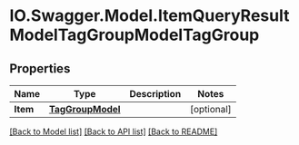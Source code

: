 # IO.Swagger.Model.ItemQueryResultModelTagGroupModelTagGroup
## Properties

Name | Type | Description | Notes
------------ | ------------- | ------------- | -------------
**Item** | [**TagGroupModel**](TagGroupModel.md) |  | [optional] 

[[Back to Model list]](../README.md#documentation-for-models) [[Back to API list]](../README.md#documentation-for-api-endpoints) [[Back to README]](../README.md)


